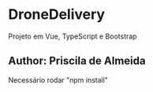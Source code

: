 # DroneDelivery
 Projeto em Vue, TypeScript e Bootstrap

## Author: Priscila de Almeida

Necessário rodar "npm install"
